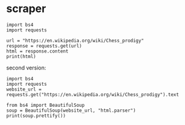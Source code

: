 # scraper
    import bs4
    import requests

    url = "https://en.wikipedia.org/wiki/Chess_prodigy"
    response = requests.get(url)
    html = response.content
    print(html)

second version:

    import bs4
    import requests
    website_url = requests.get("https://en.wikipedia.org/wiki/Chess_prodigy").text

    from bs4 import BeautifulSoup
    soup = BeautifulSoup(website_url, "html.parser")
    print(soup.prettify())
